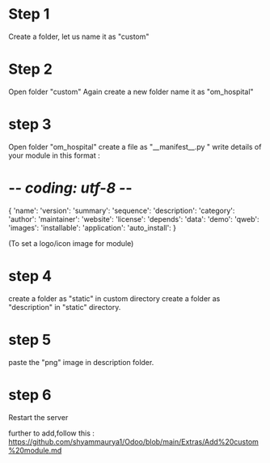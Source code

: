 <H1> Step 1 </H1>
Create a folder, let us name it as "custom"

<h1> Step 2 </h1>
Open folder "custom"
Again create a new folder name it as "om_hospital"

<h1> step 3 </h1>
Open folder "om_hospital"
create a file as "__manifest__.py "
write details of your module in this format : 

# -*- coding: utf-8 -*-
{
    'name': 
    'version': 
    'summary':
    'sequence':
    'description':
    'category': 
    'author': 
    'maintainer':
    'website': 
    'license': 
    'depends':
    'data': 
    'demo':
    'qweb': 
    'images': 
    'installable': 
    'application': 
    'auto_install': 
}

(To set a logo/icon image for module)
<h1> step 4 </h1>
create a folder as "static" in custom directory
create a folder as "description" in "static" directory.

<h1> step 5 </h1>
paste the "png" image in description folder.

<h1> step 6 </h1>
Restart the server

further to add,follow this  : https://github.com/shyammaurya1/Odoo/blob/main/Extras/Add%20custom%20module.md







